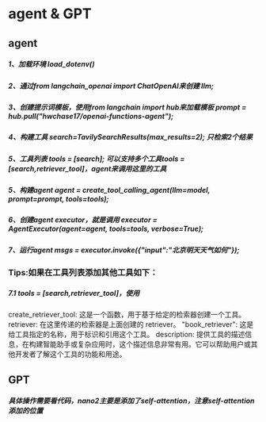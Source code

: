 # agent & GPT
## agent
##### 1、加载环境 load_dotenv()
##### 2、通过from langchain_openai import ChatOpenAI来创建 llm;
##### 3、创建提示词模板，使用from langchain import hub来加载模板 prompt = hub.pull("hwchase17/openai-functions-agent");
##### 4、构建工具 search=TavilySearchResults(max_results=2); 只检索2个结果
##### 5、工具列表 tools = [search];  可以支持多个工具tools = [search,retriever_tool]，agent来调用这里的工具
##### 5、构建agent agent = create_tool_calling_agent(llm=model, prompt=prompt, tools=tools);
##### 6、创建agent executor，就是调用 executor = AgentExecutor(agent=agent, tools=tools, verbose=True);
##### 7、运行agent msgs = executor.invoke({"input":"北京明天天气如何"});
### Tips:如果在工具列表添加其他工具如下：
##### 7.1 tools = [search,retriever_tool]，使用
create_retriever_tool: 这是一个函数，用于基于给定的检索器创建一个工具。
retriever: 在这里传递的检索器是上面创建的 retriever。
"book_retriever": 这是给工具指定的名称，用于标识和引用这个工具。
description: 提供工具的描述信息，在构建智能助手或复杂应用时，这个描述信息非常有用。它可以帮助用户或其他开发者了解这个工具的功能和用途。
## GPT
##### 具体操作需要看代码，nano2主要是添加了self-attention，注意self-attention添加的位置
